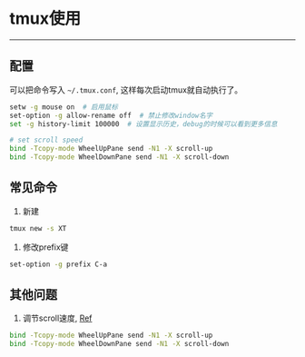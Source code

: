 # tmux使用
<!-- toc -->
-----

## 配置
可以把命令写入 `~/.tmux.conf`, 这样每次启动tmux就自动执行了。
```bash
setw -g mouse on  # 启用鼠标
set-option -g allow-rename off  # 禁止修改window名字
set -g history-limit 100000  # 设置显示历史，debug的时候可以看到更多信息

# set scroll speed
bind -Tcopy-mode WheelUpPane send -N1 -X scroll-up
bind -Tcopy-mode WheelDownPane send -N1 -X scroll-down
```

## 常见命令
1. 新建
```bash
tmux new -s XT
```
1. 修改prefix键
```bash
set-option -g prefix C-a
```

## 其他问题
1. 调节scroll速度, [Ref](https://stackoverflow.com/questions/36002866/configure-tmux-scroll-speed)
```bash
bind -Tcopy-mode WheelUpPane send -N1 -X scroll-up
bind -Tcopy-mode WheelDownPane send -N1 -X scroll-down
```